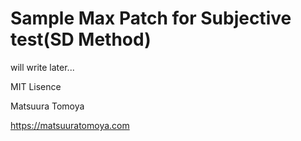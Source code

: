 # Sample Max Patch for Subjective test(SD Method)

will write later...

MIT Lisence

Matsuura Tomoya

<https://matsuuratomoya.com>
